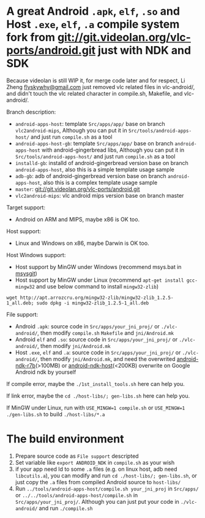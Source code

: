 # A great Android `.apk`, `elf`, `.so` and Host `.exe`, `elf`, `.a` compile system fork from [git://git.videolan.org/vlc-ports/android.git](http://git.videolan.org/?p=vlc-ports/android.git) just with NDK and SDK

Because videolan is still WIP it, for merge code later and for respect, Li Zheng <flyskywhy@gmail.com> just removed vlc related files in vlc-android/, and didn't touch the vlc related character in compile.sh, Makefile, and vlc-android/.

Branch description:

- `android-apps-host`: template `Src/apps/app/` base on branch `vlc2android-mips`, Although you can put it in `Src/tools/android-apps-host/` and just run `compile.sh` as a tool
- `android-apps-host-gb`: template `Src/apps/app/` base on branch `android-apps-host` with android-gingerbread libs, Although you can put it in `Src/tools/android-apps-host/` and just run `compile.sh` as a tool
- `installd-gb`: installd of android-gingerbread version base on branch `android-apps-host`, also this is a simple template usage sample
- `adb-gb`: adb of android-gingerbread version base on branch `android-apps-host`, also this is a complex template usage sample
- `master`: [git://git.videolan.org/vlc-ports/android.git](http://git.videolan.org/?p=vlc-ports/android.git)
- `vlc2android-mips`: vlc android mips version base on branch master

Target support:

- Android on ARM and MIPS, maybe x86 is OK too.

Host support:

- Linux and Windows on x86, maybe Darwin is OK too.

Host Windows support:

- Host support by MinGW under Windows (recommend msys.bat in [msysgit](http://github.com/msysgit/msysgit))
- Host support by MinGW under Linux (recommend `apt-get install gcc-mingw32` and use below command to install `mingw32-zlib`)

`wget http://apt.arrozcru.org/mingw32-zlib/mingw32-zlib_1.2.5-1_all.deb; sudo dpkg -i mingw32-zlib_1.2.5-1_all.deb`


File support:

- Android `.apk`: source code in `Src/apps/your_jni_proj/` or `./vlc-android/`, then modify `compile.sh` `Makefile` and `jni/Android.mk`
- Android `elf` and `.so`: source code in `Src/apps/your_jni_proj/` or `./vlc-android/`, then modify `jni/Android.mk`
- Host `.exe`, `elf` and `.a`: source code in `Src/apps/your_jni_proj/` or `./vlc-android/`, then modify `jni/Android.mk`, and need the overwrited [android-ndk-r7b](http://github.com/flyskywhy/android-ndk-r7b)(>100MB) or [android-ndk-host](http://github.com/flyskywhy/android-ndk-host)(<200KB) overwrite on Google Android ndk by yourself

If compile error, maybe the `./1st_install_tools.sh` here can help you.

If link error, maybe the `cd ./host-libs/; gen-libs.sh` here can help you.

If MinGW under Linux, run with `USE_MINGW=1 compile.sh` or `USE_MINGW=1 ./gen-libs.sh` to build `./host-libs/*.a`

# The build environment

1. Prepare source code as `File support` descripted
2. Set variable like `export ANDROID_NDK` in `compile.sh` as your wish
3. if your app need ld to some `.a` files (e.g. on linux host, adb need `libcutils.a`), you can modify and run `cd ./host-libs/; gen-libs.sh`, or just copy the `.a` files from compiled Android source to `host-libs/`
4. Run `../tools/android-apps-host/compile.sh your_jni_proj` in `Src/apps/` or `../../tools/android-apps-host/compile.sh` in `Src/apps/your_jni_proj/`. Although you can just put your code in `./vlc-android/` and run `./compile.sh`
